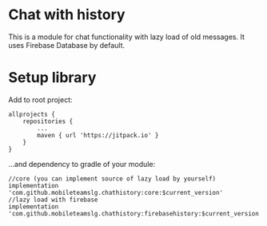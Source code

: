 # Chat with history
This is a module for chat functionality with lazy load of old messages. It uses Firebase Database by default.
# Setup library
Add to root project:
```
allprojects {
    repositories {
        ...
        maven { url 'https://jitpack.io' }
    }
}
```
...and dependency to gradle of your module:
```
//core (you can implement source of lazy load by yourself)
implementation 'com.github.mobileteamslg.chathistory:core:$current_version'
//lazy load with firebase
implementation 'com.github.mobileteamslg.chathistory:firebasehistory:$current_version'
```
